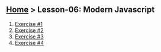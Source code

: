 ## [Home](../../README.md) > Lesson-06: Modern Javascript

1. [Exercise #1](exercise-1/execrise-1.md)
2. [Exercise #2](exercise-2/execrise-2.md)
3. [Exercise #3](exercise-3/execrise-3.md)
4. [Exercise #4](exercise-4/execrise-4.md)
